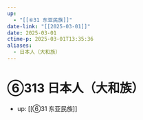 ```yaml
---
up:
  - "[[⑥31 东亚民族]]"
date-link: "[[2025-03-01]]"
date: 2025-03-01
ctime-p: 2025-03-01T13:35:36
aliases:
  - 日本人（大和族）
---
```


# ⑥313 日本人（大和族）

- up: [[⑥31 东亚民族]]
